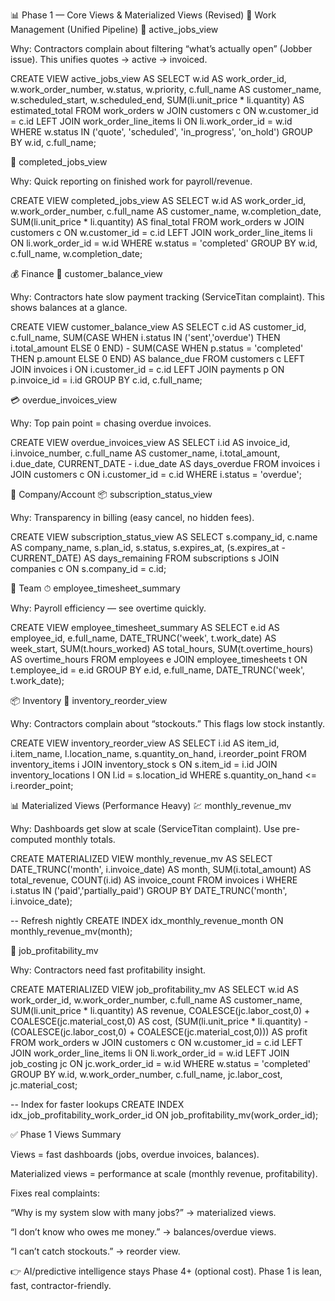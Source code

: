 📊 Phase 1 — Core Views & Materialized Views (Revised)
👷 Work Management (Unified Pipeline)
🔎 active_jobs_view

Why: Contractors complain about filtering “what’s actually open” (Jobber issue). This unifies quotes → active → invoiced.

CREATE VIEW active_jobs_view AS
SELECT w.id AS work_order_id,
       w.work_order_number,
       w.status,
       w.priority,
       c.full_name AS customer_name,
       w.scheduled_start,
       w.scheduled_end,
       SUM(li.unit_price * li.quantity) AS estimated_total
FROM work_orders w
JOIN customers c ON w.customer_id = c.id
LEFT JOIN work_order_line_items li ON li.work_order_id = w.id
WHERE w.status IN ('quote', 'scheduled', 'in_progress', 'on_hold')
GROUP BY w.id, c.full_name;

📜 completed_jobs_view

Why: Quick reporting on finished work for payroll/revenue.

CREATE VIEW completed_jobs_view AS
SELECT w.id AS work_order_id,
       w.work_order_number,
       c.full_name AS customer_name,
       w.completion_date,
       SUM(li.unit_price * li.quantity) AS final_total
FROM work_orders w
JOIN customers c ON w.customer_id = c.id
LEFT JOIN work_order_line_items li ON li.work_order_id = w.id
WHERE w.status = 'completed'
GROUP BY w.id, c.full_name, w.completion_date;

💰 Finance
🧾 customer_balance_view

Why: Contractors hate slow payment tracking (ServiceTitan complaint). This shows balances at a glance.

CREATE VIEW customer_balance_view AS
SELECT c.id AS customer_id,
       c.full_name,
       SUM(CASE WHEN i.status IN ('sent','overdue') THEN i.total_amount ELSE 0 END) -
       SUM(CASE WHEN p.status = 'completed' THEN p.amount ELSE 0 END) AS balance_due
FROM customers c
LEFT JOIN invoices i ON i.customer_id = c.id
LEFT JOIN payments p ON p.invoice_id = i.id
GROUP BY c.id, c.full_name;

💳 overdue_invoices_view

Why: Top pain point = chasing overdue invoices.

CREATE VIEW overdue_invoices_view AS
SELECT i.id AS invoice_id,
       i.invoice_number,
       c.full_name AS customer_name,
       i.total_amount,
       i.due_date,
       CURRENT_DATE - i.due_date AS days_overdue
FROM invoices i
JOIN customers c ON i.customer_id = c.id
WHERE i.status = 'overdue';

🏢 Company/Account
📦 subscription_status_view

Why: Transparency in billing (easy cancel, no hidden fees).

CREATE VIEW subscription_status_view AS
SELECT s.company_id,
       c.name AS company_name,
       s.plan_id,
       s.status,
       s.expires_at,
       (s.expires_at - CURRENT_DATE) AS days_remaining
FROM subscriptions s
JOIN companies c ON s.company_id = c.id;

👥 Team
⏱ employee_timesheet_summary

Why: Payroll efficiency — see overtime quickly.

CREATE VIEW employee_timesheet_summary AS
SELECT e.id AS employee_id,
       e.full_name,
       DATE_TRUNC('week', t.work_date) AS week_start,
       SUM(t.hours_worked) AS total_hours,
       SUM(t.overtime_hours) AS overtime_hours
FROM employees e
JOIN employee_timesheets t ON t.employee_id = e.id
GROUP BY e.id, e.full_name, DATE_TRUNC('week', t.work_date);

📦 Inventory
🛒 inventory_reorder_view

Why: Contractors complain about “stockouts.” This flags low stock instantly.

CREATE VIEW inventory_reorder_view AS
SELECT i.id AS item_id,
       i.item_name,
       l.location_name,
       s.quantity_on_hand,
       i.reorder_point
FROM inventory_items i
JOIN inventory_stock s ON s.item_id = i.id
JOIN inventory_locations l ON l.id = s.location_id
WHERE s.quantity_on_hand <= i.reorder_point;

📊 Materialized Views (Performance Heavy)
💹 monthly_revenue_mv

Why: Dashboards get slow at scale (ServiceTitan complaint). Use pre-computed monthly totals.

CREATE MATERIALIZED VIEW monthly_revenue_mv AS
SELECT DATE_TRUNC('month', i.invoice_date) AS month,
       SUM(i.total_amount) AS total_revenue,
       COUNT(i.id) AS invoice_count
FROM invoices i
WHERE i.status IN ('paid','partially_paid')
GROUP BY DATE_TRUNC('month', i.invoice_date);

-- Refresh nightly
CREATE INDEX idx_monthly_revenue_month ON monthly_revenue_mv(month);

🧮 job_profitability_mv

Why: Contractors need fast profitability insight.

CREATE MATERIALIZED VIEW job_profitability_mv AS
SELECT w.id AS work_order_id,
       w.work_order_number,
       c.full_name AS customer_name,
       SUM(li.unit_price * li.quantity) AS revenue,
       COALESCE(jc.labor_cost,0) + COALESCE(jc.material_cost,0) AS cost,
       (SUM(li.unit_price * li.quantity) -
        (COALESCE(jc.labor_cost,0) + COALESCE(jc.material_cost,0))) AS profit
FROM work_orders w
JOIN customers c ON w.customer_id = c.id
LEFT JOIN work_order_line_items li ON li.work_order_id = w.id
LEFT JOIN job_costing jc ON jc.work_order_id = w.id
WHERE w.status = 'completed'
GROUP BY w.id, w.work_order_number, c.full_name, jc.labor_cost, jc.material_cost;

-- Index for faster lookups
CREATE INDEX idx_job_profitability_work_order_id
  ON job_profitability_mv(work_order_id);

✅ Phase 1 Views Summary

Views = fast dashboards (jobs, overdue invoices, balances).

Materialized views = performance at scale (monthly revenue, profitability).

Fixes real complaints:

“Why is my system slow with many jobs?” → materialized views.

“I don’t know who owes me money.” → balances/overdue views.

“I can’t catch stockouts.” → reorder view.

👉 AI/predictive intelligence stays Phase 4+ (optional cost).
Phase 1 is lean, fast, contractor-friendly.